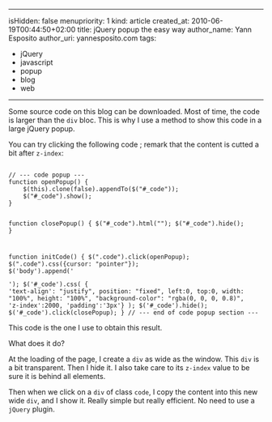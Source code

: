 -----
isHidden:       false
menupriority:   1
kind:           article
created_at:     2010-06-19T00:44:50+02:00
title: jQuery popup the easy way
author_name: Yann Esposito
author_uri: yannesposito.com
tags:
  - jQuery
  - javascript
  - popup
  - blog
  - web
-----
Some source code on this blog can be downloaded. 
Most of time, the code is larger than the `div` bloc. 
This is why I use a method to show this code in a large jQuery popup. 

You can try clicking the following code ; remark that the content is cutted a bit after `z-index`:

<code class="javascript" file="essai.js">
// --- code popup ---
function openPopup() {
    $(this).clone(false).appendTo($("#_code"));
    $("#_code").show();
}

function closePopup() {
    $("#_code").html("");
    $("#_code").hide();
}

function initCode() {
    $(".code").click(openPopup);
    $(".code").css({cursor: "pointer"});
    $('body').append('<div id="_code"></div>');
    $('#_code').css( { 'text-align': "justify", position: "fixed", 
                        left:0, top:0, width: "100%", height: "100%", 
                        "background-color": "rgba(0, 0, 0, 0.8)", 'z-index':2000, 'padding':'3px'} );
    $('#_code').hide();
    $('#_code').click(closePopup);
}
// --- end of code popup section ---
</code>

This code is the one I use to obtain this result.

What does it do?

At the loading of the page, I create a `div` as wide as the window. 
This `div` is a bit transparent. Then I hide it. I also take care to its `z-index` value to be sure it is behind all elements.

Then when we click on a `div` of class `code`, I copy the content into this new wide `div`, and I show it. 
Really simple but really efficient. 
No need to use a `jQuery` plugin.

